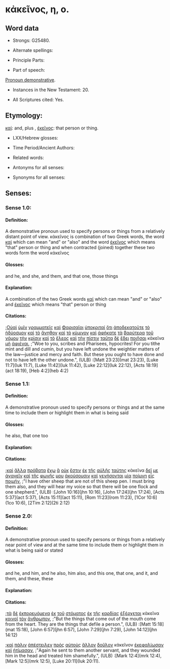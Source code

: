 # κἀκεῖνος, η, ο.

<!-- Status: S2=NeedsFinalCheck -->
<!-- Lexica used for edits: BDAG, FFM, LN, A-S -->

## Word data

* Strongs: G25480.


* Alternate spellings:

* Principle Parts: 

* Part of speech: 

[Pronoun demonstrative](http://ugg.readthedocs.io/en/latest/pronoun_demonstrative.html). 

* Instances in the New Testament: 20.

* All Scriptures cited: Yes.

## Etymology: 

[καί](../G25320/01.md): and,   plus   ,
[ἐκεῖνος](../G15650/01.md): that person or thing.

* LXX/Hebrew glosses: 

* Time Period/Ancient Authors: 

* Related words: 

* Antonyms for all senses:

* Synonyms for all senses: 

## Senses:

### Sense 1.0:

#### Definition: 

A demonstrative pronoun used to specify persons or things from a relatively distant point of view. κἀκεῖνος is combination of two Greek words, the word [καί](../G25320/01.md) which can mean "and" or "also" and the word
[ἐκεῖνος](../G15650/01.md) which means "that" person or thing and when contracted (joined) together these two words form the word κἀκεῖνος

#### Glosses:

and he, and she, and them, and that one, those things 

#### Explanation:

A combination of the two Greek words [καί](../G25320/01.md) which can mean "and" or "also" and
[ἐκεῖνος](../G15650/01.md) which means "that" person or thing

#### Citations:

;[Οὐαὶ](../G37590/01.md) [ὑμῖν](../G47710/01.md) [γραμματεῖς](../G11220/01.md) [καὶ](../G25320/01.md) [Φαρισαῖοι](../G53300/01.md) [ὑποκριταί](../G52730/01.md) [ὅτι](../G37540/01.md) [ἀποδεκατοῦτε](../G05860/01.md) [τὸ](../G35880/01.md) [ἡδύοσμον](../G22380/01.md) [καὶ](../G25320/01.md) [τὸ](../G35880/01.md) [ἄνηθον](../G04320/01.md) [καὶ](../G25320/01.md) [τὸ](../G35880/01.md) [κύμινον](../G29510/01.md) [καὶ](../G25320/01.md) [ἀφήκατε](../G08630/01.md) [τὰ](../G35880/01.md) [βαρύτερα](../G09265/01.md) [τοῦ](../G35880/01.md) [νόμου](../G35510/01.md) [τὴν](../G35880/01.md) [κρίσιν](../G29200/01.md) [καὶ](../G25320/01.md) [τὸ](../G35880/01.md) [ἔλεος](../G16560/01.md) [καὶ](../G25320/01.md) [τὴν](../G35880/01.md) [πίστιν](../G41020/01.md) [ταῦτα](../G37780/01.md) [δὲ](../G11610/01.md) [ἔδει](../G11630/01.md) [ποιῆσαι](../G41600/01.md) κἀκεῖνα [μὴ](../G33610/01.md) [ἀφιέναι](../G08630/01.md), 
;"Woe to you, scribes and Pharisees, hypocrites! For you tithe mint and dill and cumin, but you have left undone the weightier matters of the law—justice and mercy and faith. But these you ought to have done and not to have left the other undone.",  (ULB)
:[Matt 23:23](mat 23:23),  [Luke 11:7](luk 11:7),  [Luke 11:42](luk 11:42),  [Luke 22:12](luk 22:12),  [Acts 18:19](act 18:19),  [Heb 4:2](heb 4:2)


### Sense 1.1:

#### Definition: 

A demonstrative pronoun used to specify persons or things and at the same time to include them or highlight them in what is being said  

#### Glosses:

he also, that one too

#### Explanation:

#### Citations:

;[καὶ](../G25320/01.md) [ἄλλα](../G02430/01.md) [πρόβατα](../G42630/01.md) [ἔχω](../G21920/01.md) [ἃ](../G37390/01.md) [οὐκ](../G37560/01.md) [ἔστιν](../G99999/01.md) [ἐκ](../G15370/01.md) [τῆς](../G35880/01.md) [αὐλῆς](../G08330/01.md) [ταύτης](../G37780/01.md) κἀκεῖνα [δεῖ](../G12100/01.md) [με](../G14730/01.md) [ἀγαγεῖν](../G00710/01.md) [καὶ](../G25320/01.md) [τῆς](../G35880/01.md) [φωνῆς](../G54560/01.md) [μου](../G14730/01.md) [ἀκούσουσιν](../G01910/01.md) [καὶ](../G25320/01.md) [γενήσονται](../G10960/01.md) [μία](../G15200/01.md) [ποίμνη](../G41670/01.md) [εἷς](../G15200/01.md) [ποιμήν](../G41660/01.md), 
;"I have other sheep that are not of this sheep pen. I must bring them also, and they will hear my voice so that there will be one flock and one shepherd.", (ULB)
:[John 10:16](jhn 10:16),  [John 17:24](jhn 17:24),  [Acts 5:37](act 5:37),  [Acts 15:11](act 15:11),  [Rom 11:23](rom 11:23),  [1Cor 10:6](1co 10:6),  [2Tim 2:12](2ti 2:12)

### Sense 2.0:

#### Definition: 

A demonstrative pronoun used to specify persons or things from a relatively near point of view and at the same time to include them or highlight them in what is being said or stated 

#### Glosses:

and he, and him, and he also, him also, and this one, that one, and it, and them, and these, these 

#### Explanation:

#### Citations:

;[τὰ](../G35880/01.md) [δὲ](../G11610/01.md) [ἐκπορευόμενα](../G16070/01.md) [ἐκ](../G15370/01.md) [τοῦ](../G35880/01.md) [στόματος](../G47500/01.md) [ἐκ](../G15370/01.md) [τῆς](../G35880/01.md) [καρδίας](../G25880/01.md) [ἐξέρχεται](../G18310/01.md) κἀκεῖνα [κοινοῖ](../G28400/01.md) [τὸν](../G35880/01.md) [ἄνθρωπον](../G04440/01.md), 
;"But the things that come out of the mouth come from the heart. They are the things that defile a person.", (ULB)
:[Matt 15:18](mat 15:18),  [John 6:57](jhn 6:57), [John 7:29](jhn 7:29), [John 14:12](jhn 14:12)


;[καὶ](../G25320/01.md) [πάλιν](../G38250/01.md) [ἀπέστειλεν](../G06490/01.md) [πρὸς](../G43140/01.md) [αὐτοὺς](../G08460/01.md) [ἄλλον](../G02430/01.md) [δοῦλον](../G14010/01.md) κἀκεῖνον [ἐκεφαλίωσαν](../G27750/01.md) [καὶ](../G25320/01.md) [ἠτίμασαν](../G08180/01.md), 
;"Again he sent to them another servant, and they wounded him in the head and treated him shamefully.",  (ULB)
:[Mark 12:4](mrk 12:4),  [Mark 12:5](mrk 12:5),  [Luke 20:11](luk 20:11).
